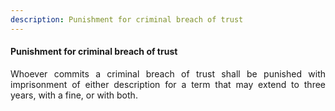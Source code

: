 ```yaml
---
description: Punishment for criminal breach of trust
---
```


#### Punishment for criminal breach of trust
<div style="text-align: justify">

Whoever commits a criminal breach of trust shall be punished with imprisonment of either description for a term that may extend to three years, with a fine, or with both.

</div>

